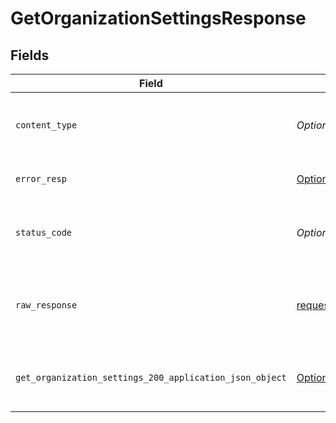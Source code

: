 # GetOrganizationSettingsResponse


## Fields

| Field                                                                                                                                      | Type                                                                                                                                       | Required                                                                                                                                   | Description                                                                                                                                |
| ------------------------------------------------------------------------------------------------------------------------------------------ | ------------------------------------------------------------------------------------------------------------------------------------------ | ------------------------------------------------------------------------------------------------------------------------------------------ | ------------------------------------------------------------------------------------------------------------------------------------------ |
| `content_type`                                                                                                                             | *Optional[str]*                                                                                                                            | :heavy_check_mark:                                                                                                                         | HTTP response content type for this operation                                                                                              |
| `error_resp`                                                                                                                               | [Optional[shared.ErrorResp]](undefined/models/shared/errorresp.md)                                                                         | :heavy_minus_sign:                                                                                                                         | Could not authenticate the user                                                                                                            |
| `status_code`                                                                                                                              | *Optional[int]*                                                                                                                            | :heavy_check_mark:                                                                                                                         | HTTP response status code for this operation                                                                                               |
| `raw_response`                                                                                                                             | [requests.Response](https://requests.readthedocs.io/en/latest/api/#requests.Response)                                                      | :heavy_minus_sign:                                                                                                                         | Raw HTTP response; suitable for custom response parsing                                                                                    |
| `get_organization_settings_200_application_json_object`                                                                                    | [Optional[operations.GetOrganizationSettings200ApplicationJSON]](undefined/models/operations/getorganizationsettings200applicationjson.md) | :heavy_minus_sign:                                                                                                                         | Retrieved the settings for an organization successfully.                                                                                   |